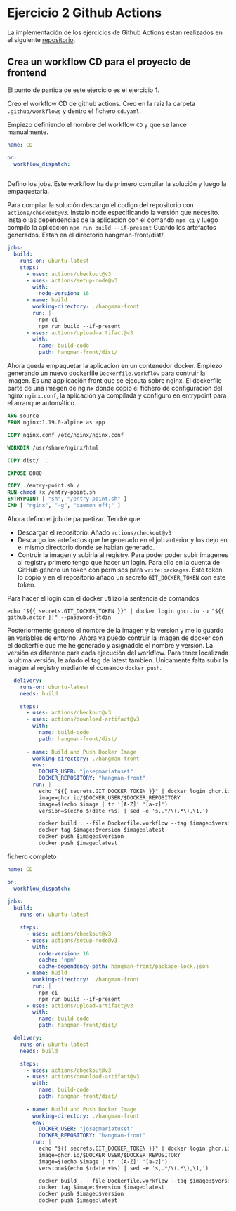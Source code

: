# Ejercicio 2 Github Actions

La implementación de los ejercicios de Github Actions estan realizados en el siguiente [repositorio](https://github.com/josepmariatuset/github-actions-ejercicio1).

## Crea un workflow CD para el proyecto de frontend

El punto de partida de este ejercicio es el ejercicio 1.

Creo el workflow CD de github actions. Creo en la raiz la carpeta `.github/workflows` y dentro el fichero `cd.yaml`.

Empiezo definiendo el nombre del workflow `CD` y que se lance manualmente.

```` yaml
name: CD 

on: 
  workflow_dispatch:
    
````

Defino los jobs. Este workflow ha de primero compilar la solución y luego la empaquetarla.

Para compilar la solución descargo el codigo del repositorio con `actions/checkout@v3`.
Instalo node especificando la versión que necesito.
Instalo las dependencias de la aplicacion con el comando `npm ci` y luego compilo la aplicacion `npm run build --if-present`
Guardo los artefactos generados. Estan en el directorio hangman-front/dist/.

```` yaml
jobs:
  build: 
    runs-on: ubuntu-latest 
    steps:
      - uses: actions/checkout@v3 
      - uses: actions/setup-node@v3
        with:
          node-version: 16 
      - name: build 
        working-directory: ./hangman-front
        run: |
          npm ci 
          npm run build --if-present
      - uses: actions/upload-artifact@v3 
        with:
          name: build-code
          path: hangman-front/dist/
````

Ahora queda empaquetar la aplicacion en un contenedor docker.
Empiezo generando un nuevo dockerfile `Dockerfile.workflow` para contruir la imagen. Es una applicación front que se ejecuta sobre nginx. El dockerfile parte de una imagen de nginx donde copio el fichero de configuracion del nginx `nginx.conf`, la aplicación ya compilada y configuro en entrypoint para el arranque automático.

```` dockerfile
ARG source
FROM nginx:1.19.0-alpine as app

COPY nginx.conf /etc/nginx/nginx.conf 

WORKDIR /usr/share/nginx/html

COPY dist/  .

EXPOSE 8080

COPY ./entry-point.sh /
RUN chmod +x /entry-point.sh
ENTRYPOINT [ "sh", "/entry-point.sh" ] 
CMD [ "nginx", "-g", "daemon off;" ]
````

Ahora defino el job de paquetizar. Tendré que 

- Descargar el repositorio. Añado `actions/checkout@v3`
- Descargo los artefactos que he generado en el job anterior y los dejo en el mismo directorio donde se habian generado.
- Contruir la imagen y subirla al registry. Para poder poder subir imagenes al registry primero tengo que hacer un login. Para ello en la cuenta de GitHub genero un token con permisos para `write:packages`. Este token lo copio y en el repositorio añado un secreto `GIT_DOCKER_TOKEN` con este token. 

Para hacer el login con el docker utilizo la sentencia de comandos

``` code
echo "${{ secrets.GIT_DOCKER_TOKEN }}" | docker login ghcr.io -u "${{ github.actor }}" --password-stdin
```

Posteriormente genero el nombre de la imagen y la version y me lo guardo en variables de entorno.
Ahora ya puedo contruir la imagen de docker con el dockerfile que me he generado y asignadole el nombre y versión. La versión es diferente para cada ejecución del workflow. Para tener localizada la ultima versión, le añado el tag de latest tambien.
Unicamente falta subir la imagen al registry mediante el comando `docker push`.

```` yaml
  delivery:
    runs-on: ubuntu-latest
    needs: build 

    steps:
      - uses: actions/checkout@v3 
      - uses: actions/download-artifact@v3 
        with:
          name: build-code 
          path: hangman-front/dist/
          
      - name: Build and Push Docker Image 
        working-directory: ./hangman-front
        env:
          DOCKER_USER: "josepmariatuset"
          DOCKER_REPOSITORY: "hangman-front"
        run: |
          echo "${{ secrets.GIT_DOCKER_TOKEN }}" | docker login ghcr.io -u "${{ github.actor }}" --password-stdin
          image=ghcr.io/$DOCKER_USER/$DOCKER_REPOSITORY
          image=$(echo $image | tr '[A-Z]' '[a-z]')
          version=$(echo $(date +%s) | sed -e 's,.*/\(.*\),\1,')

          docker build . --file Dockerfile.workflow --tag $image:$version 
          docker tag $image:$version $image:latest
          docker push $image:$version 
          docker push $image:latest 

````

fichero completo

```` yaml
name: CD 

on: 
  workflow_dispatch:
    
jobs:
  build: 
    runs-on: ubuntu-latest 

    steps:
      - uses: actions/checkout@v3 
      - uses: actions/setup-node@v3
        with:
          node-version: 16 
          cache: 'npm'
          cache-dependency-path: hangman-front/package-lock.json 
      - name: build 
        working-directory: ./hangman-front
        run: |
          npm ci 
          npm run build --if-present
      - uses: actions/upload-artifact@v3 
        with:
          name: build-code
          path: hangman-front/dist/

  delivery:
    runs-on: ubuntu-latest
    needs: build 

    steps:
      - uses: actions/checkout@v3 
      - uses: actions/download-artifact@v3 
        with:
          name: build-code 
          path: hangman-front/dist/
          
      - name: Build and Push Docker Image 
        working-directory: ./hangman-front
        env:
          DOCKER_USER: "josepmariatuset"
          DOCKER_REPOSITORY: "hangman-front"
        run: |
          echo "${{ secrets.GIT_DOCKER_TOKEN }}" | docker login ghcr.io -u "${{ github.actor }}" --password-stdin
          image=ghcr.io/$DOCKER_USER/$DOCKER_REPOSITORY
          image=$(echo $image | tr '[A-Z]' '[a-z]')
          version=$(echo $(date +%s) | sed -e 's,.*/\(.*\),\1,')

          docker build . --file Dockerfile.workflow --tag $image:$version 
          docker tag $image:$version $image:latest
          docker push $image:$version 
          docker push $image:latest
````
